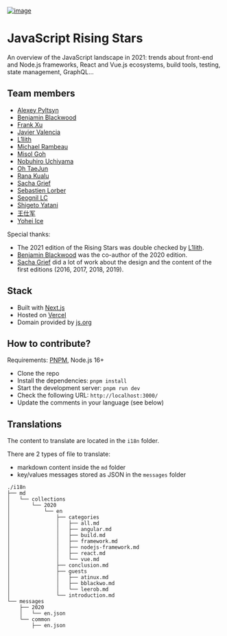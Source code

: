 [![image](https://risingstars.js.org/img/2021/en/rising-stars.png)](https://risingstars.js.org/)

# JavaScript Rising Stars

An overview of the JavaScript landscape in 2021: trends about front-end and Node.js frameworks, React and Vue.js ecosystems, build tools, testing, state management, GraphQL...

## Team members

- [Alexey Pyltsyn](https://lex111.ru/)
- [Benjamin Blackwood](https://twitter.com/B_Blackwo)
- [Frank Xu](https://github.com/frankyxhl)
- [Javier Valencia](http://www.jvalen.com)
- [L1lith](https://github.com/L1lith)
- [Michael Rambeau](https://michaelrambeau.com)
- [Misol Goh](https://github.com/melancholy14)
- [Nobuhiro Uchiyama](https://github.com/azukiwasher)
- [Oh TaeJun](https://github.com/rewrite0w0)
- [Rana Kualu](https://github.com/NurseAngel)
- [Sacha Grief](http://sachagreif.com/)
- [Sebastien Lorber](https://sebastienlorber.com/)
- [Seognil LC](https://github.com/seognil)
- [Shigeto Yatani](https://www.facebook.com/vanxx2)
- [王仕军](https://github.com/wangshijun)
- [Yohei Ice](https://github.com/meltedice)

Special thanks:

- The 2021 edition of the Rising Stars was double checked by [L1lith](https://github.com/L1lith).
- [Benjamin Blackwood](https://twitter.com/B_Blackwo) was the co-author of the 2020 edition.
- [Sacha Grief](http://sachagreif.com/) did a lot of work about the design and the content of the first editions (2016, 2017, 2018, 2019).

## Stack

- Built with [Next.js](https://nextjs.org/)
- Hosted on [Vercel](https://vercel.com/)
- Domain provided by [js.org](https://dns.js.org/)

## How to contribute?

Requirements: [PNPM](https://pnpm.io/), Node.js 16+

- Clone the repo
- Install the dependencies: `pnpm install`
- Start the development server: `pnpm run dev`
- Check the following URL: `http://localhost:3000/`
- Update the comments in your language (see below)

## Translations

The content to translate are located in the `i18n` folder.

There are 2 types of file to translate:

- markdown content inside the `md` folder
- key/values messages stored as JSON in the `messages` folder

```
./i18n
├── md
│   └── collections
│       └── 2020
│           └── en
│               ├── categories
│               │   ├── all.md
│               │   ├── angular.md
│               │   ├── build.md
│               │   ├── framework.md
│               │   ├── nodejs-framework.md
│               │   ├── react.md
│               │   └── vue.md
│               ├── conclusion.md
│               ├── guests
│               │   ├── atinux.md
│               │   ├── bblackwo.md
│               │   └── leerob.md
│               └── introduction.md
└── messages
    ├── 2020
    │   └── en.json
    └── common
        ├── en.json
```
